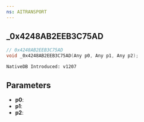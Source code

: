 ```yaml
---
ns: AITRANSPORT
---
```

## _0x4248AB2EEB3C75AD

```c
// 0x4248AB2EEB3C75AD
void _0x4248AB2EEB3C75AD(Any p0, Any p1, Any p2);
```

```
NativeDB Introduced: v1207
```

## Parameters
* **p0**:
* **p1**:
* **p2**:
